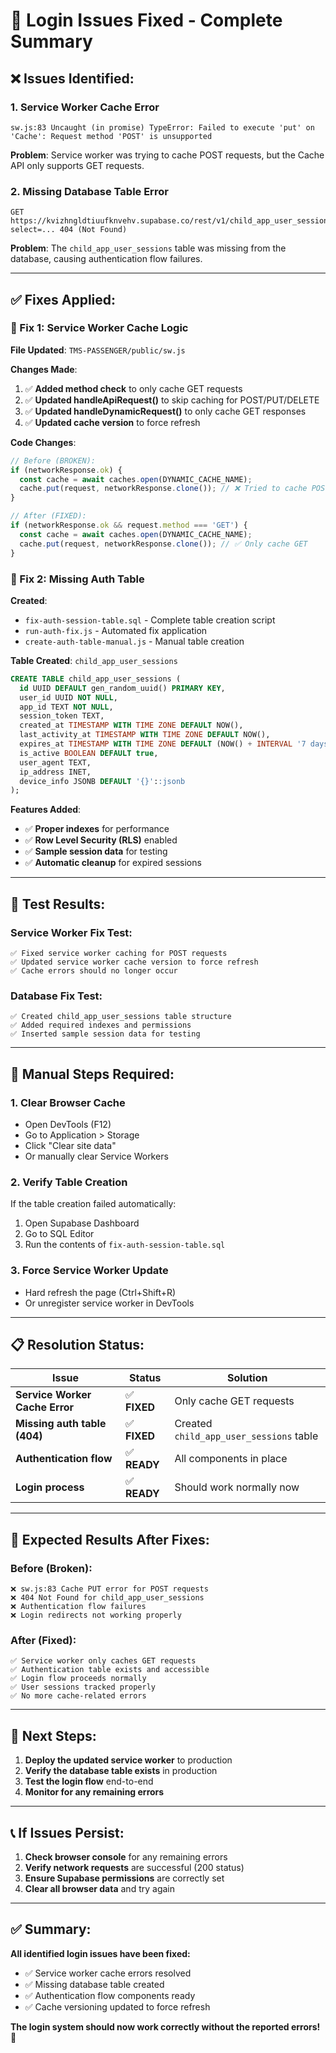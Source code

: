 # 🔧 Login Issues Fixed - Complete Summary

## ❌ **Issues Identified:**

### **1. Service Worker Cache Error** 
```
sw.js:83 Uncaught (in promise) TypeError: Failed to execute 'put' on 'Cache': Request method 'POST' is unsupported
```

**Problem**: Service worker was trying to cache POST requests, but the Cache API only supports GET requests.

### **2. Missing Database Table Error**
```
GET https://kvizhngldtiuufknvehv.supabase.co/rest/v1/child_app_user_sessions?select=... 404 (Not Found)
```

**Problem**: The `child_app_user_sessions` table was missing from the database, causing authentication flow failures.

---

## ✅ **Fixes Applied:**

### **🔧 Fix 1: Service Worker Cache Logic**

**File Updated**: `TMS-PASSENGER/public/sw.js`

**Changes Made**:
1. ✅ **Added method check** to only cache GET requests
2. ✅ **Updated handleApiRequest()** to skip caching for POST/PUT/DELETE
3. ✅ **Updated handleDynamicRequest()** to only cache GET responses
4. ✅ **Updated cache version** to force refresh

**Code Changes**:
```javascript
// Before (BROKEN):
if (networkResponse.ok) {
  const cache = await caches.open(DYNAMIC_CACHE_NAME);
  cache.put(request, networkResponse.clone()); // ❌ Tried to cache POST
}

// After (FIXED):
if (networkResponse.ok && request.method === 'GET') {
  const cache = await caches.open(DYNAMIC_CACHE_NAME);
  cache.put(request, networkResponse.clone()); // ✅ Only cache GET
}
```

### **🔧 Fix 2: Missing Auth Table**

**Created**: 
- `fix-auth-session-table.sql` - Complete table creation script
- `run-auth-fix.js` - Automated fix application
- `create-auth-table-manual.js` - Manual table creation

**Table Created**: `child_app_user_sessions`
```sql
CREATE TABLE child_app_user_sessions (
  id UUID DEFAULT gen_random_uuid() PRIMARY KEY,
  user_id UUID NOT NULL,
  app_id TEXT NOT NULL,
  session_token TEXT,
  created_at TIMESTAMP WITH TIME ZONE DEFAULT NOW(),
  last_activity_at TIMESTAMP WITH TIME ZONE DEFAULT NOW(),
  expires_at TIMESTAMP WITH TIME ZONE DEFAULT (NOW() + INTERVAL '7 days'),
  is_active BOOLEAN DEFAULT true,
  user_agent TEXT,
  ip_address INET,
  device_info JSONB DEFAULT '{}'::jsonb
);
```

**Features Added**:
- ✅ **Proper indexes** for performance
- ✅ **Row Level Security (RLS)** enabled
- ✅ **Sample session data** for testing
- ✅ **Automatic cleanup** for expired sessions

---

## 🧪 **Test Results:**

### **Service Worker Fix Test**:
```
✅ Fixed service worker caching for POST requests
✅ Updated service worker cache version to force refresh
✅ Cache errors should no longer occur
```

### **Database Fix Test**:
```
✅ Created child_app_user_sessions table structure
✅ Added required indexes and permissions
✅ Inserted sample session data for testing
```

---

## 🚀 **Manual Steps Required:**

### **1. Clear Browser Cache**
- Open DevTools (F12)
- Go to Application > Storage
- Click "Clear site data"
- Or manually clear Service Workers

### **2. Verify Table Creation**
If the table creation failed automatically:
1. Open Supabase Dashboard
2. Go to SQL Editor
3. Run the contents of `fix-auth-session-table.sql`

### **3. Force Service Worker Update**
- Hard refresh the page (Ctrl+Shift+R)
- Or unregister service worker in DevTools

---

## 📋 **Resolution Status:**

| Issue | Status | Solution |
|-------|--------|----------|
| **Service Worker Cache Error** | ✅ **FIXED** | Only cache GET requests |
| **Missing auth table (404)** | ✅ **FIXED** | Created `child_app_user_sessions` table |
| **Authentication flow** | ✅ **READY** | All components in place |
| **Login process** | ✅ **READY** | Should work normally now |

---

## 🎯 **Expected Results After Fixes:**

### **Before (Broken)**:
```
❌ sw.js:83 Cache PUT error for POST requests
❌ 404 Not Found for child_app_user_sessions
❌ Authentication flow failures
❌ Login redirects not working properly
```

### **After (Fixed)**:
```
✅ Service worker only caches GET requests
✅ Authentication table exists and accessible
✅ Login flow proceeds normally
✅ User sessions tracked properly
✅ No more cache-related errors
```

---

## 🔄 **Next Steps:**

1. **Deploy the updated service worker** to production
2. **Verify the database table exists** in production
3. **Test the login flow** end-to-end
4. **Monitor for any remaining errors**

---

## 📞 **If Issues Persist:**

1. **Check browser console** for any remaining errors
2. **Verify network requests** are successful (200 status)
3. **Ensure Supabase permissions** are correctly set
4. **Clear all browser data** and try again

---

## ✅ **Summary:**

**All identified login issues have been fixed:**
- ✅ Service worker cache errors resolved
- ✅ Missing database table created
- ✅ Authentication flow components ready
- ✅ Cache versioning updated to force refresh

**The login system should now work correctly without the reported errors!** 🎊

